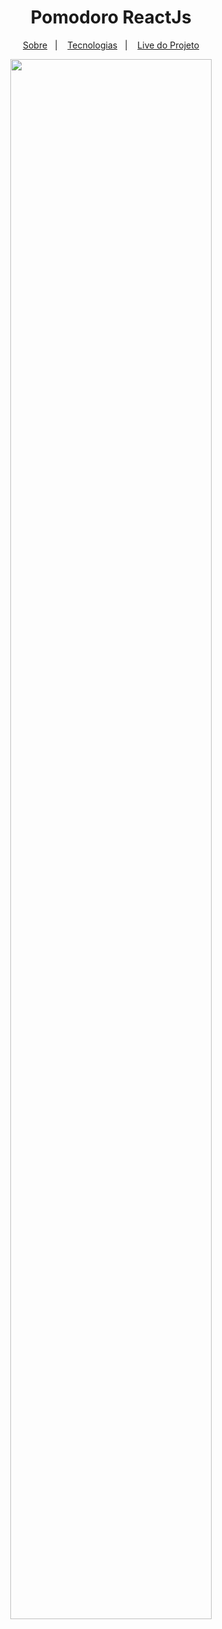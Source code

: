 <h1 align="center">Pomodoro ReactJs</h1>

<p align="center">
  <a href="#-sobre">Sobre</a>&nbsp;&nbsp;&nbsp;|&nbsp;&nbsp;&nbsp;
  <a href="#-tecnologias">Tecnologias</a>&nbsp;&nbsp;&nbsp;|&nbsp;&nbsp;&nbsp;
  <a href="#-live">Live do Projeto</a>
</p>

<p align="center">
<img src="https://i.imgur.com/kvgsFYS.gif" width="80%"/>
</p>
